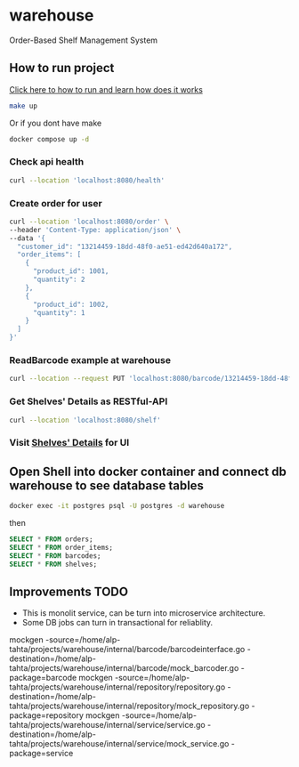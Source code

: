 # warehouse
Order-Based Shelf Management System

## How to run project
[Click here to how to run and learn how does it works](https://youtu.be/x0Ft0-B7ak8)
```sh
make up
```
Or if you dont have make
```sh
docker compose up -d
```

### Check api health
```sh
curl --location 'localhost:8080/health'
```

### Create order for user
```sh
curl --location 'localhost:8080/order' \
--header 'Content-Type: application/json' \
--data '{
  "customer_id": "13214459-18dd-48f0-ae51-ed42d640a172",
  "order_items": [
    {
      "product_id": 1001,
      "quantity": 2
    },
    {
      "product_id": 1002,
      "quantity": 1
    }
  ]
}'
```

### ReadBarcode example at warehouse
```sh
curl --location --request PUT 'localhost:8080/barcode/13214459-18dd-48f0-ae51-ed42d640a172*ae306152-7872-4f48-a82f-86c8b2824e8e*1002'
```

### Get Shelves' Details as RESTful-API
```sh
curl --location 'localhost:8080/shelf'
```

### Visit [Shelves' Details](http://localhost:8080/shelf-html) for UI

## Open Shell into docker container and connect db warehouse to see database tables
```bash
docker exec -it postgres psql -U postgres -d warehouse
```
then
```sql
SELECT * FROM orders;
SELECT * FROM order_items;
SELECT * FROM barcodes;
SELECT * FROM shelves;
```

## Improvements TODO
- This is monolit service, can be turn into microservice architecture.
- Some DB jobs can turn in transactional for reliablity.


mockgen -source=/home/alp-tahta/projects/warehouse/internal/barcode/barcodeinterface.go -destination=/home/alp-tahta/projects/warehouse/internal/barcode/mock_barcoder.go -package=barcode
mockgen -source=/home/alp-tahta/projects/warehouse/internal/repository/repository.go -destination=/home/alp-tahta/projects/warehouse/internal/repository/mock_repository.go -package=repository
mockgen -source=/home/alp-tahta/projects/warehouse/internal/service/service.go -destination=/home/alp-tahta/projects/warehouse/internal/service/mock_service.go -package=service